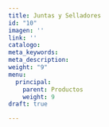 ```yaml
---
title: Juntas y Selladores
id: "10"
imagen: ''
link: ''
catalogo: 
meta_keywords: 
meta_description: 
weight: "9"
menu:
  principal:
    parent: Productos
    weight: 9
draft: true

---
```

